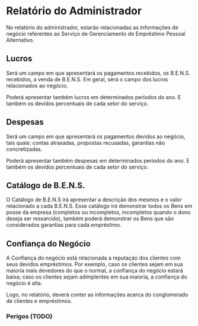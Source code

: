 # Relatório do Administrador

No relatório do administrador, estarão relacionadas as informações de negócio referentes ao Serviço de Gerenciamento de Empréstimo Pessoal Alternativo.

## Lucros

Será um campo em que apresentará os pagamentos recebidos, os B.E.N.S. recebidos, a venda de B.E.N.S. Em geral, será o campo dos lucros relacionados ao negócio.

Poderá apresentar também lucros em determinados períodos do ano. E também os devidos percentuais de cada setor do serviço.

## Despesas

Será um campo em que apresentará os pagamentos devidos ao negócio, tais quais: contas atrasadas, propostas recusadas, garantias não concretizadas.

Poderá apresentar também despesas em determinados períodos do ano. E também os devidos percentuais de cada setor do serviço.

## Catálogo de B.E.N.S.

O Catálogo de B.E.N.S irá apresentar a descrição dos mesmos e o valor relacionado a cada B.E.N.S. Esse catálogo irá demonstrar todos os Bens em posse da empresa (completos ou incompletos, incompletos quando o dono deseja ser ressarcido), também poderá demonstrar os Bens que são considerados garantias para cada empréstimo.

## Confiança do Negócio

A Confiança do negócio está relacionada a reputação dos clientes com seus devidos empréstimos. Por exemplo, caso os clientes sejam em sua maioria mais devedores do que o normal, a confiança do negócio estará baixa; caso os clientes sejam adimplentes em sua maioria, a confiança do negócio é alta.

Logo, no relatório, deverá conter as informações acerca do conglomerado de clientes e empréstimos.

### **Perigos (TODO)**
